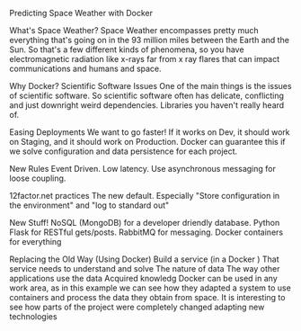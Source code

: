 Predicting Space Weather with Docker

What's Space Weather?
Space Weather encompasses pretty much everything that's going on in the 93 million miles between the Earth and the Sun. So that's a few different kinds of phenomena, so you have electromagnetic radiation like x-rays far from x ray flares that can impact communications and humans and space.

Why Docker?
Scientific Software Issues
One of the main things is the issues of scientific software. So scientific software often has delicate, conflicting and just downright weird dependencies. Libraries you haven't really heard of.

Easing Deployments
We want to go faster! If it works on Dev, it should work on Staging, and it should work on Production. Docker can guarantee this if we solve configuration and data persistence for each project.

New Rules
Event Driven.
Low latency. Use asynchronous messaging for loose coupling.

12factor.net practices
The new default. Especially "Store configuration in the environment" and "log to standard out"

New Stuff!
NoSQL (MongoDB) for a developer driendly database. Python Flask for RESTful gets/posts. RabbitMQ for messaging. Docker containers for everything

Replacing the Old Way (Using Docker)
Build a service (in a Docker )
That service needs to understand and solve
The nature of data
The way other applications use the data
Acquired knowledg
Docker can be used in any work area, as in this example we can see how they adapted a system to use containers and process the data they obtain from space. It is interesting to see how parts of the project were completely changed adapting new technologies
